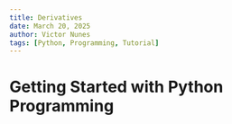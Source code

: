 ```yaml
---
title: Derivatives
date: March 20, 2025
author: Victor Nunes
tags: [Python, Programming, Tutorial]
---
```


# Getting Started with Python Programming
